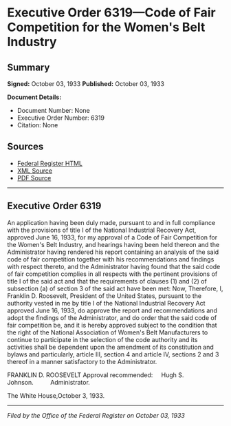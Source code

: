 # Executive Order 6319—Code of Fair Competition for the Women's Belt Industry

## Summary

**Signed:** October 03, 1933
**Published:** October 03, 1933

**Document Details:**
- Document Number: None
- Executive Order Number: 6319
- Citation: None

## Sources
- [Federal Register HTML](https://www.presidency.ucsb.edu/documents/executive-order-6319-code-fair-competition-for-the-womens-belt-industry)
- [XML Source](None)
- [PDF Source](None)

---

## Executive Order 6319

An application having been duly made, pursuant to and in full compliance with the provisions of title I of the National Industrial Recovery Act, approved June 16, 1933, for my approval of a Code of Fair Competition for the Women's Belt Industry, and hearings having been held thereon and the Administrator having rendered his report containing an analysis of the said code of fair competition together with his recommendations and findings with respect thereto, and the Administrator having found that the said code of fair competition complies in all respects with the pertinent provisions of title I of the said act and that the requirements of clauses (1) and (2) of subsection (a) of section 3 of the said act have been met:
Now, Therefore, I, Franklin D. Roosevelt, President of the United States, pursuant to the authority vested in me by title I of the National Industrial Recovery Act approved June 16, 1933, do approve the report and recommendations and adopt the findings of the Administrator, and do order that the said code of fair competition be, and it is hereby approved subject to the condition that the right of the National Association of Women's Belt Manufacturers to continue to participate in the selection of the code authority and its activities shall be dependent upon the amendment of its constitution and bylaws and particularly, article III, section 4 and article IV, sections 2 and 3 thereof in a manner satisfactory to the Administrator.

FRANKLIN D. ROOSEVELT
Approval recommended:     Hugh S. Johnson.          Administrator.

The White House,October 3, 1933.

---

*Filed by the Office of the Federal Register on October 03, 1933*
